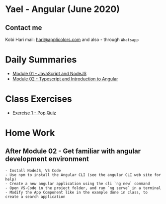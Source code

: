 # Yael - Angular (June 2020)
## Contact me
Kobi Hari
mail: hari@applicolors.com
and also - through `Whatsapp`

# Daily Summaries
* [Module 01 - JavaScript and NodeJS](https://github.com/kobi2294/Course-062020-Yael-Angular/wiki/Module-01-JS-and-NodeJS)
* [Module 02 - Typescript and Introduction to Angular](https://github.com/kobi2294/Course-062020-Yael-Angular/wiki/Module-02-Typescript-Intro-to-Angular)

# Class Exercises
* [Exercise 1 - Pop Quiz](https://github.com/kobi2294/Course-062020-Yael-Angular/wiki/Exercise-1---Pop-Quiz)

# Home Work
## After Module 02 - Get familiar with angular development environment 
    - Install NodeJS, VS Code
    - Use npm to install the Angular CLI (see the angular CLI web site for help)
    - Create a new angular application using the cli `ng new` command
    - Open VS-Code in the project folder, and run `ng serve` in a terminal
    - Modify the App Component like in the example done in class, to create a search application
    
